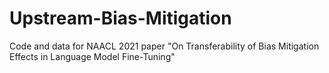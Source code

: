 # Upstream-Bias-Mitigation
Code and data for NAACL 2021 paper "On Transferability of Bias Mitigation Effects in Language Model Fine-Tuning"
